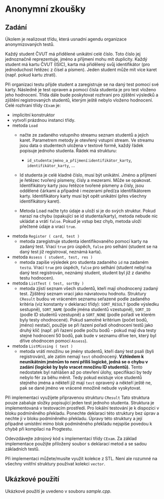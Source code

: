 # Anonymní zkoušky
## Zadání
Úkolem je realizovat třídu, která usnadní agendu organizace anonymizovaných testů.

Každý student ČVUT má přidělené unikátní celé číslo. Toto číslo jej jednoznačně reprezentuje, jméno a příjmení mohu mít duplicity. Každý student má kartu ČVUT (ISIC), karta má přidělený svůj identifikátor (pro jednoduchost řetězec z čísel a písmen). Jeden student může mít více karet (např. pokud kartu ztratí).

Při organizaci testu přijde student a zaregistruje se na daný test pomocí své karty. Následně je test opraven a pomocí čísla studenta je pro test vloženo jeho hodnocení. Třída dále bude poskytovat rozhraní pro zjištění výsledků a zjištění registrovaných studentů, kterým ještě nebylo vloženo hodnocení. Celé rozhraní třídy `CExam` je:

* implicitní konstruktor
* vytvoří prázdnou instanci třídy.
* metoda `Load`
  * načte ze zadaného vstupního streamu seznam studentů a jejich karet. Parametrem metody je otevřený vstupní stream. Ve streamu jsou data o studentech uložena v textové formě, každý řádek popisuje jednoho studenta. Řádek má strukturu:
    * `id_studenta`:`jméno_a_příjmení`:`identifikátor_karty`, `identifikátor_karty`, ...
  
  * Id studenta je celé kladné číslo, musí být unikátní. Jméno a příjmení je řetězec tvořený písmeny, čísly a mezerami. Může se opakovat. Identifikátory karty jsou řetězce tvořené písmeny a čísly, jsou oddělené čárkami a případně i mezerami před/za identifikátorem karty. Identifikátory karty musí být opět unikátní (přes všechny identifikátory karet).
  * Metoda Load načte tyto údaje a uloží si je do svých struktur. Pokud narazí na chybu (opakující se id studenta/karty), metoda nebude nic ukládat a vrátí `false`. Pokud je vstup bez chyb, metoda uloží přečtené údaje a vrací `true`.
* metoda `Register ( card, test )`
  * metoda zaregistruje studenta identifikovaného pomocí karty na zadaný test. Vrací `true` pro úspěch, `false` pro selhání (student se na daný test již registroval, neznámá karta).
* metoda `Assess ( student, test, res )`
  * metoda zapíše výsledek pro studenta zadaného `id` na zadaném `test`u. Vrací `true` pro úspěch, `false` pro selhání (student nebyl na daný test registrován, neznámý student, student byl již z daného testu hodnocen).
* metoda `ListTest ( test, sortBy )`
  * metoda zjistí seznam všech studentů, kteří mají ohodnocený zadaný test. Zjištěný seznam vrací jako návratovou hodnotu. Struktury `CResult` budou ve vráceném seznamu seřazené podle zadaného kritéria (viz konstanty v deklaraci třídy): `SORT_RESULT` (podle výsledku sestupně), `SORT_NAME` (podle jména studentů vzestupně), `SORT_ID` (podle ID studentů vzestupně) a `SORT_NONE` (podle pořadí ve kterém byly testy ohodnocené). Pokud samotné kritérium (počet bodů, jméno) nestačí, použije se při řazení pořadí ohodnocení testů jako druhý klíč (např. při řazení podle počtu bodů - pokud mají dva testy stejné hodnocení 50 bodů, pak bude v seznamu dříve ten, který byl dříve ohodnocen pomocí `Assess`).
* metoda `ListMissing ( test )`
  * metoda vrátí množinu se jmény studentů, kteří daný test psali (byli registrováni), ale zatím nemají `test` ohodnocený. **Vzhledem k neunikátním jménům to není příliš logické, jedná se o chybu v zadání (logické by bylo vracet množinu ID studentů).** Tento nedostatek byl nahlášen až po otevření úlohy, specifikaci by tedy nebylo fér za běhu měnit. Tedy pokud existuje více studentů stejného jména a někteří již mají `test` opravený a někteří ještě ne, pak se dané jméno ve vrácené množině nebude vyskytovat.

Při implementaci využijete připravenou strukturu `CResult` Tato struktura pouze zabaluje složky popisující jeden test jednoho studenta. Struktura je implementovaná v testovacím prostředí. Pro lokální testování je k dispozici v bloku podmíněného překladu. Ponechte deklaraci této struktury bez úprav a nechte ji v bloku podmíněného překladu. Úpravy této struktury a její případné umístění mimo blok podmíněného překladu nejspíše povedou k chybě při kompilaci na Progtestu.

Odevzdávejte zdrojový kód s implementací třídy `CExam`. Za základ implementace použijte přiložený soubor s deklarací metod a se sadou základních testů.

Při implementaci můžete/musíte využít kolekce z STL. Není ale rozumné na všechny vnitřní struktury používat kolekci `vector`.

## Ukázkové použití
Ukázkové použití je uvedeno v souboru _sample.cpp_.